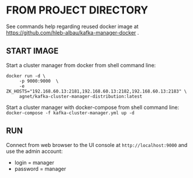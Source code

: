 # FROM PROJECT DIRECTORY
See commands help regarding reused docker image at https://github.com/hleb-albau/kafka-manager-docker .

## START IMAGE
Start a cluster manager from docker from shell command line:

```
docker run -d \
     -p 9000:9000  \
     -e ZK_HOSTS="192.168.60.13:2181,192.168.60.13:2182,192.168.60.13:2183" \
     agnet/kafka-cluster-manager-distribution:latest
```

Start a cluster manager with docker-compose from shell command line:
`docker-compose -f kafka-cluster-manager.yml up -d`

## RUN
Connect from web browser to the UI console at `http://localhost:9000` and use the admin account:

- login = manager
- password = manager
